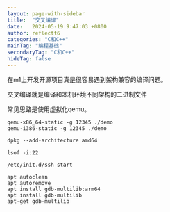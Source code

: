 ```yaml
---
layout: page-with-sidebar
title:  "交叉编译"
date:   2024-05-19 9:47:03 +0800
author: reflectt6
categories: "C和C++"
mainTag: "编程基础"
secondaryTag: "C和C++"
hideTag: false
---
```


在m1上开发开源项目真是很容易遇到架构兼容的编译问题。

交叉编译就是编译和本机环境不同架构的二进制文件

常见思路是使用虚拟化qemu。

```shell
qemu-x86_64-static -g 12345 ./demo
qemu-i386-static -g 12345 ./demo

dpkg --add-architecture amd64

lsof -i:22

/etc/init.d/ssh start
```



```shell
apt autoclean
apt autoremove
apt install gdb-multilib:arm64
apt install gdb-multilib
apt-get gdb-multilib
```

